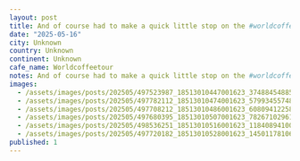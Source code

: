 ```yaml
---
layout: post
title: And of course had to make a quick little stop on the #worldcoffeetour in SLC cool little shop that roasts their own beans and makes a might fine cold brew
date: "2025-05-16"
city: Unknown
country: Unknown
continent: Unknown
cafe_name: Worldcoffeetour
notes: And of course had to make a quick little stop on the #worldcoffeetour in SLC cool little shop that roasts their own beans and makes a might fine cold brew
images:
  - /assets/images/posts/202505/497523987_18513010447001623_37488454885152378_n_17982415037807749.jpg
  - /assets/images/posts/202505/497782112_18513010474001623_5799345574863191058_n_18095308321567970.jpg
  - /assets/images/posts/202505/497708212_18513010486001623_6080941225885220742_n_18063898345877034.jpg
  - /assets/images/posts/202505/497680395_18513010507001623_7826710296116754832_n_17932444295915716.jpg
  - /assets/images/posts/202505/498536251_18513010516001623_1184089410056492969_n_17908471962039216.jpg
  - /assets/images/posts/202505/497720182_18513010528001623_1450117810692655201_n_17928394133942804.jpg
published: 1
---
```

